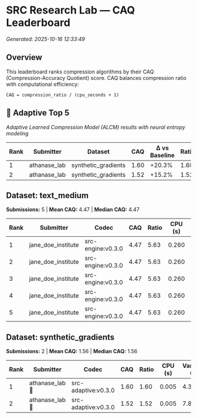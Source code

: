 # SRC Research Lab — CAQ Leaderboard

*Generated: 2025-10-16 12:33:49*

## Overview

This leaderboard ranks compression algorithms by their CAQ (Compression-Accuracy Quotient) score.
CAQ balances compression ratio with computational efficiency:

```
CAQ = compression_ratio / (cpu_seconds + 1)
```

## 🔬 Adaptive Top 5

*Adaptive Learned Compression Model (ALCM) results with neural entropy modeling*

| Rank | Submitter | Dataset | CAQ | Δ vs Baseline | Ratio | Variance (%) |
|------|-----------|---------|-----|---------------|-------|-------------|
| 1 | athanase_lab | synthetic_gradients | 1.60 | +20.3% | 1.60 | 4.37 |
| 2 | athanase_lab | synthetic_gradients | 1.52 | +15.2% | 1.52 | 7.87 |

## Dataset: text_medium

**Submissions:** 5 | **Mean CAQ:** 4.47 | **Median CAQ:** 4.47

| Rank | Submitter | Codec | CAQ | Ratio | CPU (s) | Variance (%) |
|------|-----------|-------|-----|-------|---------|-------------|
| 1 | jane_doe_institute | src-engine:v0.3.0 | 4.47 | 5.63 | 0.260 | 0.38 |
| 2 | jane_doe_institute | src-engine:v0.3.0 | 4.47 | 5.63 | 0.260 | 0.38 |
| 3 | jane_doe_institute | src-engine:v0.3.0 | 4.47 | 5.63 | 0.260 | 0.38 |
| 4 | jane_doe_institute | src-engine:v0.3.0 | 4.47 | 5.63 | 0.260 | 0.38 |
| 5 | jane_doe_institute | src-engine:v0.3.0 | 4.47 | 5.63 | 0.260 | 0.38 |

## Dataset: synthetic_gradients

**Submissions:** 2 | **Mean CAQ:** 1.56 | **Median CAQ:** 1.56

| Rank | Submitter | Codec | CAQ | Ratio | CPU (s) | Variance (%) |
|------|-----------|-------|-----|-------|---------|-------------|
| 1 | athanase_lab 🔬 | src-adaptive:v0.3.0 | 1.60 | 1.60 | 0.005 | 4.37 |
| 2 | athanase_lab 🔬 | src-adaptive:v0.3.0 | 1.52 | 1.52 | 0.005 | 7.87 |

